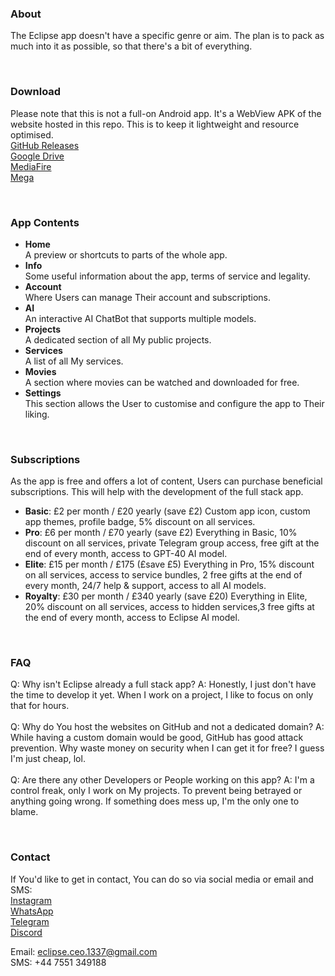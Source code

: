 ### About
The Eclipse app doesn't have a specific genre or aim. The plan is to pack as much into it as possible, so that there's a bit of everything.

<br>  

### Download
Please note that this is not a full-on Android app. It's a WebView APK of the website hosted in this repo. This is to keep it lightweight and resource optimised.  
[GitHub Releases](https://google.com/404)  
[Google Drive](https://google.com/404)  
[MediaFire](https://google.com/404)  
[Mega](https://google.com/404)  

<br>  

### App Contents
- **Home**  
  A preview or shortcuts to parts of the whole app.
  <br>
- **Info**  
  Some useful information about the app, terms of service and legality.
  <br>
- **Account**  
  Where Users can manage Their account and subscriptions.
  <br>
- **AI**  
  An interactive AI ChatBot that supports multiple models.
  <br>
- **Projects**  
  A dedicated section of all My public projects.
  <br>
- **Services**  
  A list of all My services.
  <br>
- **Movies**  
  A section where movies can be watched and downloaded for free.
  <br>
- **Settings**  
  This section allows the User to customise and configure the app to Their liking.

<br>  

### Subscriptions
As the app is free and offers a lot of content, Users can purchase beneficial subscriptions. This will help with the development of the full stack app.  
- **Basic**: £2 per month / £20 yearly (save £2)
  Custom app icon, custom app themes, profile badge, 5% discount on all services.
  <br>
- **Pro**: £6 per month / £70 yearly (save £2)
  Everything in Basic, 10% discount on all services, private Telegram group access, free gift at the end of every month, access to GPT-40 AI model.
  <br>
- **Elite**: £15 per month / £175 (£save £5)
  Everything in Pro, 15% discount on all services, access to service bundles, 2 free gifts at the end of every month, 24/7 help & support, access to all AI models.
  <br>
- **Royalty**: £30 per month / £340 yearly (save £20)
  Everything in Elite, 20% discount on all services, access to hidden services,3 free gifts at the end of every month, access to Eclipse AI model.  

<br>  

### FAQ
Q: Why isn't Eclipse already a full stack app?
A: Honestly, I just don't have the time to develop it yet. When I work on a project, I like to focus on only that for hours.  
<br>
Q: Why do You host the websites on GitHub and not a dedicated domain?
A: While having a custom domain would be good, GitHub has good attack prevention. Why waste money on security when I can get it for free? I guess I'm just cheap, lol.  
<br>
Q: Are there any other Developers or People working on this app?
A: I'm a control freak, only I work on My projects. To prevent being betrayed or anything going wrong. If something does mess up, I'm the only one to blame.

<br>  

### Contact
If You'd like to get in contact, You can do so via social media or email and SMS:  
[Instagram](https://google.com/404)  
[WhatsApp](https://google.com/404)  
[Telegram](https://google.com/404)  
[Discord](https://google.com/404)  

Email: eclipse.ceo.1337@gmail.com  
SMS: +44 7551 349188  

